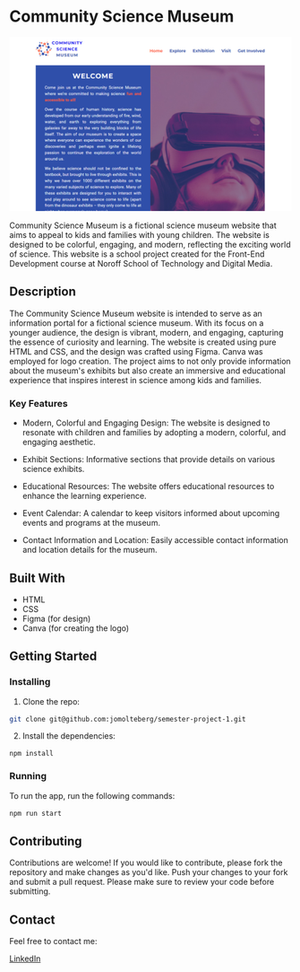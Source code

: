 # Community Science Museum

![image](./images/communitysciencemusem-screenshot.png)

Community Science Museum is a fictional science museum website that aims to appeal to kids and families with young children. The website is designed to be colorful, engaging, and modern, reflecting the exciting world of science. This website is a school project created for the Front-End Development course at Noroff School of Technology and Digital Media.

## Description

The Community Science Museum website is intended to serve as an information portal for a fictional science museum. With its focus on a younger audience, the design is vibrant, modern, and engaging, capturing the essence of curiosity and learning. The website is created using pure HTML and CSS, and the design was crafted using Figma. Canva was employed for logo creation. The project aims to not only provide information about the museum's exhibits but also create an immersive and educational experience that inspires interest in science among kids and families.

### Key Features

- Modern, Colorful and Engaging Design: The website is designed to resonate with children and families by adopting a modern, colorful, and engaging aesthetic.

- Exhibit Sections: Informative sections that provide details on various science exhibits.

- Educational Resources: The website offers educational resources to enhance the learning experience.

- Event Calendar: A calendar to keep visitors informed about upcoming events and programs at the museum.

- Contact Information and Location: Easily accessible contact information and location details for the museum.

## Built With

- HTML
- CSS
- Figma (for design)
- Canva (for creating the logo)

## Getting Started

### Installing

1. Clone the repo:

```bash
git clone git@github.com:jomolteberg/semester-project-1.git
```

2. Install the dependencies:

```
npm install
```

### Running

To run the app, run the following commands:

```bash
npm run start
```

## Contributing

Contributions are welcome! If you would like to contribute, please fork the repository and make changes as you'd like. Push your changes to your fork and submit a pull request. Please make sure to review your code before submitting.

## Contact

Feel free to contact me:

[LinkedIn](https://www.linkedin.com/in/john-oscar-molteberg-637177180/)
